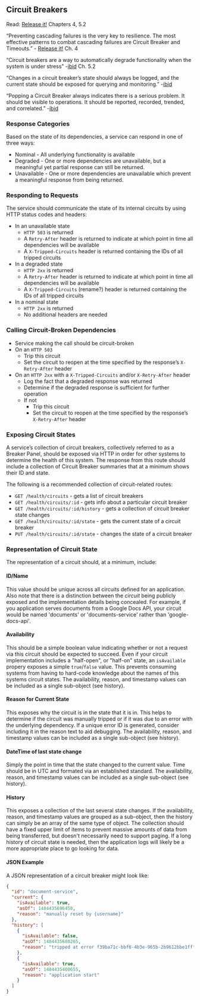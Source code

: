 ## Circuit Breakers
Read: [Release it!](https://www.amazon.com/Release-Production-Ready-Software-Pragmatic-Programmers/dp/0978739213) Chapters 4, 5.2

“Preventing cascading failures is the very key to resilience.  The most effective patterns to combat cascading failures are Circuit Breaker and Timeouts.” - [Release it!](https://www.amazon.com/Release-Production-Ready-Software-Pragmatic-Programmers/dp/0978739213) Ch. 4

“Circuit breakers are a way to automatically degrade functionality when the system is under stress” -[ibid](https://www.amazon.com/Release-Production-Ready-Software-Pragmatic-Programmers/dp/0978739213) Ch. 5.2

“Changes in a circuit breaker’s state should always be logged, and the current state should be exposed for querying and monitoring.” -[ibid](https://www.amazon.com/Release-Production-Ready-Software-Pragmatic-Programmers/dp/0978739213)

“Popping a Circuit Breaker always indicates there is a serious problem.  It should be visible to operations.  It should be reported, recorded, trended, and correlated.” -[ibid](https://www.amazon.com/Release-Production-Ready-Software-Pragmatic-Programmers/dp/0978739213)

### Response Categories
Based on the state of its dependencies, a service can respond in one of three ways: 

* Nominal - All underlying functionality is available
* Degraded - One or more dependencies are unavailable, but a meaningful yet partial response can still be returned.
* Unavailable - One or more dependencies are unavailable which prevent a meaningful response from being returned.

### Responding to Requests
The service should communicate the state of its internal circuits by using HTTP status codes and headers:

* In an unavailable state
  * `HTTP 503` is returned
  * A `Retry-After` header is returned to indicate at which point in time all dependencies will be available
  * A `X-Tripped-Circuits` header is returned containing the IDs of all tripped circuits
* In a degraded state
  * `HTTP 2xx` is returned
  * A `Retry-After` header is returned to indicate at which point in time all dependencies will be available
  * A `X-Tripped-Circuits` (rename?) header is returned containing the IDs of all tripped circuits
* In a nominal state
  * `HTTP 2xx` is returned
  * No additional headers are needed

### Calling Circuit-Broken Dependencies
* Service making the call should be circuit-broken
* On an `HTTP 503`
  * Trip this circuit
  * Set the circuit to reopen at the time specified by the response’s `X-Retry-After` header
* On an `HTTP 2xx` with a `X-Tripped-Circuits` and/or `X-Retry-After` header
  * Log the fact that a degraded response was returned
  * Determine if the degraded response is sufficient for further operation
  * If not
    * Trip this circuit
    * Set the circuit to reopen at the time specified by the response’s `X-Retry-After` header

### Exposing Circuit States
A service’s collection of circuit breakers, collectively referred to as a Breaker Panel, should be exposed via HTTP in order for other systems to determine the health of this system.  The response from this route should include a collection of Circuit Breaker summaries that at a minimum shows their ID and state.

The following is a recommended collection of circuit-related routes:

* `GET /health/circuits` - gets a list of circuit breakers
* `GET /health/circuits/:id` - gets info about a particular circuit breaker
* `GET /health/circuits/:id/history` - gets a collection of circuit breaker state changes
* `GET /health/circuits/:id/state` - gets the current state of a circuit breaker
* `PUT /health/circuits/:id/state` - changes the state of a circuit breaker

### Representation of Circuit State
The representation of a circuit should, at a minimum, include:

#### ID/Name
This value should be unique across all circuits defined for an application.  Also note that there is a distinction between the *circuit* being publicly exposed and the implementation details being concealed.  For example, if you application serves documents from a Google Docs API, your circuit would be named 'documents' or 'documents-service' rather than 'google-docs-api'.

#### Availability
This should be a simple boolean value indicating whether or not a request via this circuit should be expected to succeed.  Even if your circuit implementation includes a "half-open", or "half-on" state, an `isAvailable` propery exposes a simple `true`/`false` value.  This prevents consuming systems from having to hard-code knowledge about the names of this systems circuit states.  The availability, reason, and timestamp values can be included as a single sub-object (see history).

#### Reason for Current State
This exposes why the circuit is in the state that it is in.  This helps to determine if the circuit was manually tripped or if it was due to an error with the underlying dependency.  If a unique error ID is generated, consider including it in the reason text to aid debugging.  The availability, reason, and timestamp values can be included as a single sub-object (see history).

#### DateTime of last state change
Simply the point in time that the state changed to the current value.  Time should be in UTC and formated via an established standard.  The availability, reason, and timestamp values can be included as a single sub-object (see history).

#### History
This exposes a collection of the last several state changes.  If the availability, reason, and timestamp values are grouped as a sub-object, then the history can simply be an array of the same type of object.  The collection should have a fixed upper limit of items to prevent massive amounts of data from being transferred, but doesn't necessarily need to support paging.  If a long history of circuit state is needed, then the application logs will likely be a more appropriate place to go looking for data.

#### JSON Example
A JSON representation of a circuit breaker might look like:

``` JSON
{
  "id": "document-service",
  "current": {
    "isAvailable": true,
    "asOf": 1484435696458,
    "reason": "manually reset by {username}"
  },
  "history": [
    {
      "isAvailable": false,
      "asOf": 1484435680265,
      "reason": "tripped at error f39ba71c-bbf6-4b3e-965b-2b9612bbe1ff"
    },
    {
      "isAvailable": true,
      "asOf": 1484435400655,
      "reason": "application start"
    }
  ]
}
```
